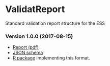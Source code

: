 # ValidatReport

Standard validation report structure for the ESS

### Version 1.0.0 (2017-08-15)

- [Report (pdf)](https://ec.europa.eu/eurostat/cros/system/files/20170815essnetvalidationwp2valreport_1.0.0.pdf)
- [JSON schema](https://raw.githubusercontent.com/data-cleaning/ValidatReport/master/json/validation_report.json)
- [R package](https://github.com/data-cleaning/validatereport) implementing this format.

